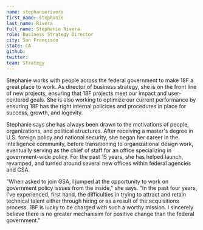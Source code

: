 ```yaml
---
name: stephanierivera
first_name: Stephanie
last_name: Rivera
full_name: Stephanie Rivera
role: Business Strategy Director
city: San Francisco
state: CA
github:
twitter:
team: Strategy
---
```


Stephanie works with people across the federal government to make 18F a great place to work. As director of business strategy, she is on the front line of new projects, ensuring that 18F projects meet our impact and user-centered goals. She is also working to optimize our current performance by ensuring 18F has the right internal policices and procedures in place for success, growth, and logevity. 

Stephanie says she has always been drawn to the motivations of people, organizations, and political structures. After receiving a master's degree in U.S. foreign policy and national security, she began her career in the intelligence community, before transitioning to organizational design work, eventually serving as the chief of staff for an office specializing in government-wide policy. For the past 15 years, she has helped launch, revamped, and turned around several new offices within federal agencies and GSA.

"When asked to join GSA, I jumped at the opportunity to work on government policy issues from the inside," she says. "In the past four years, I’ve experienced, first hand, the difficulties in trying to attract and retain technical talent either through hiring or as a result of the acquisitions process. 18F is lucky to be charged with such a worthy mission. I sincerely believe there is no greater mechanisim for positive change than the federal government."
